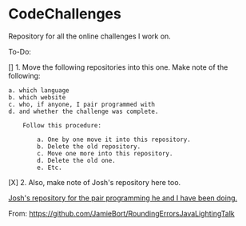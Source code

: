 # CodeChallenges
Repository for all the online challenges I work on.

To-Do:

[] 1.   Move the following repositories into this one. Make note of the following:

    a. which language
    b. which website
    c. who, if anyone, I pair programmed with
    d. and whether the challenge was complete.
    
        Follow this procedure:

            a. One by one move it into this repository.
            b. Delete the old repository.
            c. Move one more into this repository.
            d. Delete the old one. 
            e. Etc.

[X] 2. Also, make note of Josh's repository here too.

[Josh's repository for the pair programming he and I have been doing.](https://github.com/JoshEdgell/pairprogramming)

From: https://github.com/JamieBort/RoundingErrorsJavaLightingTalk

